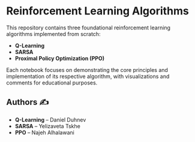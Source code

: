 # Reinforcement Learning Algorithms 

This repository contains three foundational reinforcement learning algorithms implemented from scratch:

- **Q-Learning**
- **SARSA**
- **Proximal Policy Optimization (PPO)**

Each notebook focuses on demonstrating the core principles and implementation of its respective algorithm, with visualizations and comments for educational purposes.

## Authors ✍️

- **Q-Learning** – Daniel Duhnev  
- **SARSA** – Yelizaveta Tskhe  
- **PPO** – Najeh Alhalawani  
